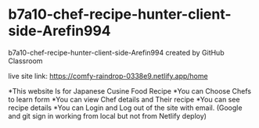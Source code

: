 # b7a10-chef-recipe-hunter-client-side-Arefin994
b7a10-chef-recipe-hunter-client-side-Arefin994 created by GitHub Classroom

live site link: https://comfy-raindrop-0338e9.netlify.app/home

*This website Is for Japanese Cusine Food Recipe
*You can Choose Chefs to learn form
*You can view Chef details and Their recipe
*You can  see recipe details 
*You can Login and Log out of the site with email. (Google and git sign in working from local but not from Netlify deploy)

